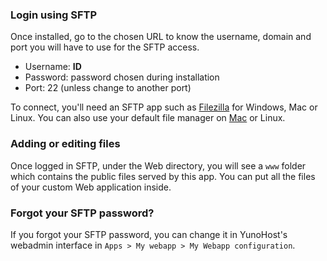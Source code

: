 ### Login using SFTP

Once installed, go to the chosen URL to know the username, domain and port you will have to use for the SFTP access. 

- Username: __ID__
- Password: password chosen during installation
- Port: 22 (unless change to another port)

To connect, you'll need an SFTP app such as [Filezilla](https://filezilla-project.org/) for Windows, Mac or Linux. You can also use your default file manager on [Mac](https://support.apple.com/guide/mac-help/connect-mac-shared-computers-servers-mchlp1140/mac) or Linux.

### Adding or editing files

Once logged in SFTP, under the Web directory, you will see a `www` folder which contains the public files served by this app. You can put all the files of your custom Web application inside.

### Forgot your SFTP password?

If you forgot your SFTP password, you can change it in YunoHost's webadmin interface in `Apps > My webapp > My Webapp configuration`.
